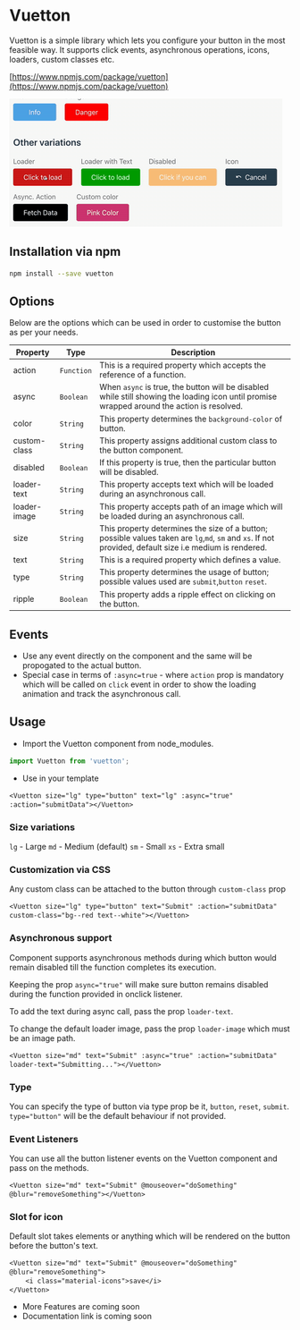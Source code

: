 # Vuetton

Vuetton is a simple library which lets you configure your button in the most feasible way. It supports click events, asynchronous operations, icons, loaders, custom classes etc.

[https://www.npmjs.com/package/vuetton](https://www.npmjs.com/package/vuetton)

![](./src/assets/sample.gif)

## Installation via npm

```bash
npm install --save vuetton
```

## Options
Below are the options which can be used in order to customise the button as per your needs.

| Property | Type | Description |
|---------|--------|-------------|
|action | `Function` | This is a required property which accepts the reference of a function.|
|async | `Boolean` | When ```async``` is true, the button will be disabled while still showing the loading icon until promise wrapped around the action is resolved. 
|color | `String` | This property determines the ```background-color``` of button.|
|custom-class | `String` | This property assigns additional custom class to the button component.|
|disabled | `Boolean` | If this property is true, then the particular button will be disabled.| 
|loader-text|`String`| This property accepts text which will be loaded during an asynchronous call.|
|loader-image|`String`| This property accepts path of an image which will be loaded during an asynchronous call.|
|size|`String`| This property determines the size of a button; possible values taken are ```lg```,```md```, ```sm``` and ```xs```. If not provided, default size i.e medium is rendered.|
|text|`String`| This is a required property which defines a value.|  
|type|`String`| This property determines the usage of button; possible values used are ```submit```,```button``` ```reset```.|
|ripple|`Boolean`| This property adds a ripple effect on clicking on the button.|

## Events
- Use any event directly on the component and the same will be propogated to the actual button.
- Special case in terms of `:async=true` - where `action` prop is mandatory which will be called on `click` event in order to show the loading animation and track the asynchronous call. 


## Usage

* Import the Vuetton component from node_modules.

```js
import Vuetton from 'vuetton';
```
* Use in your template
```vue
<Vuetton size="lg" type="button" text="lg" :async="true" :action="submitData"></Vuetton>
```

### Size variations

`lg` - Large
`md` - Medium (default)
`sm` - Small
`xs` - Extra small

### Customization via CSS

Any custom class can be attached to the button through `custom-class` prop

```vue
<Vuetton size="lg" type="button" text="Submit" :action="submitData" custom-class="bg--red text--white"></Vuetton>
```

### Asynchronous support

Component supports asynchronous methods during which button would remain disabled till the function completes its execution.

Keeping the prop `async="true"` will make sure button remains disabled during the function provided in onclick listener.

To add the text during async call, pass the prop `loader-text`.

To change the default loader image, pass the prop `loader-image` which must be an image path.

```vue
<Vuetton size="md" text="Submit" :async="true" :action="submitData" loader-text="Submitting..."></Vuetton>
```

### Type

You can specify the type of button via type prop be it, `button`, `reset`, `submit`. `type="button"` will be the default behaviour if not provided.

### Event Listeners

You can use all the button listener events on the Vuetton component and pass on the methods.
```vue
<Vuetton size="md" text="Submit" @mouseover="doSomething" @blur="removeSomething"></Vuetton>
```

### Slot for icon

Default slot takes elements or anything which will be rendered on the button before the button's text.

```vue
<Vuetton size="md" text="Submit" @mouseover="doSomething" @blur="removeSomething">
    <i class="material-icons">save</i>
</Vuetton>
```

* More Features are coming soon
* Documentation link is coming soon 
